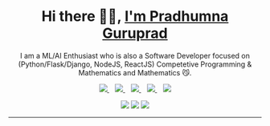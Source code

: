 <p align="center">
  <h1 align='center'>Hi there 👋🏻, <a href="https://theghoul27.github.io/PortfolioSimple/">I'm Pradhumna Guruprad</a></h1>
  <p align="center"> I am a ML/AI Enthusiast who is also a Software Developer focused on (Python/Flask/Django, NodeJS, ReactJS) Competetive Programming & Mathematics and Mathematics 😼.</p>
</p>

<p align='center'>
<a href="https://wa.me/9035453910" target="_blank">
  <img src="https://img.shields.io/badge/WHATSAPP-%2325D366.svg?&style=for-the-badge&logo=whatsapp&logoColor=white" />
</a>&nbsp;&nbsp;
<a href="https://twitter.com/PradhumnaGP" target="_blank">
  <img src="https://img.shields.io/badge/twitter-%231DA1F2.svg?&style=for-the-badge&logo=twitter&logoColor=white" />
</a>&nbsp;&nbsp;
<a href="https://www.linkedin.com/in/pradhumnaguruprasad/" target="_blank">
  <img src="https://img.shields.io/badge/linkedin-%230077B5.svg?&style=for-the-badge&logo=linkedin&logoColor=white" />
</a>&nbsp;&nbsp;
<a href="mailto:guruprasadpradhumna@gmail.com" target="_blank">
  <img src="https://img.shields.io/badge/email me-%23D14836.svg?&style=for-the-badge&logo=gmail&logoColor=white" />
</a>&nbsp;&nbsp;
  <img src="https://gpvc.arturio.dev/TheGhoul27" />
  
  <p align = "center">
  <img src = "https://github-readme-stats.vercel.app/api?username=TheGhoul27&show_icons=true&theme=tokyonight&line_height=27">
  <img src = "https://github-readme-stats.vercel.app/api/top-langs/?username=TheGhoul27&theme=tokyonight">
  <img src = "https://github-readme-streak-stats.herokuapp.com/?user=TheGhoul27&theme=tokyonight">
  </p>

---

</p>
